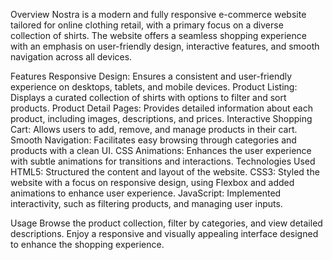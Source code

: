 Overview
Nostra is a modern and fully responsive e-commerce website tailored for online clothing retail, with a primary focus on a diverse collection of shirts. The website offers a seamless shopping experience with an emphasis on user-friendly design, interactive features, and smooth navigation across all devices.

Features
Responsive Design: Ensures a consistent and user-friendly experience on desktops, tablets, and mobile devices.
Product Listing: Displays a curated collection of shirts with options to filter and sort products.
Product Detail Pages: Provides detailed information about each product, including images, descriptions, and prices.
Interactive Shopping Cart: Allows users to add, remove, and manage products in their cart.
Smooth Navigation: Facilitates easy browsing through categories and products with a clean UI.
CSS Animations: Enhances the user experience with subtle animations for transitions and interactions.
Technologies Used
HTML5: Structured the content and layout of the website.
CSS3: Styled the website with a focus on responsive design, using Flexbox and added animations to enhance user experience.
JavaScript: Implemented interactivity, such as filtering products, and managing user inputs.

Usage
Browse the product collection, filter by categories, and view detailed descriptions.
Enjoy a responsive and visually appealing interface designed to enhance the shopping experience.
